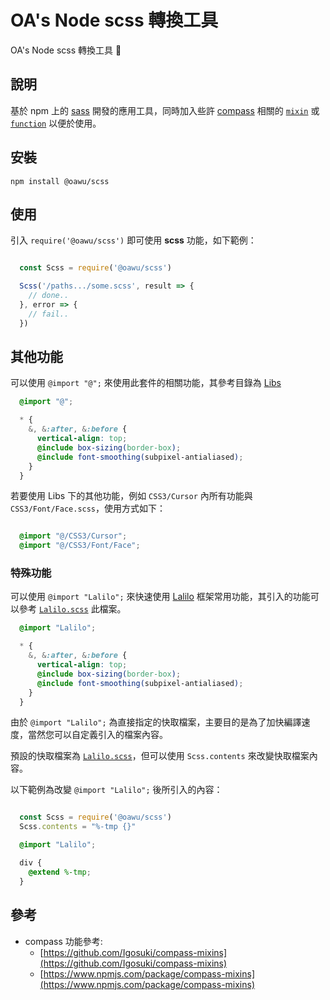 # OA's Node scss 轉換工具

OA's Node scss 轉換工具 📝


## 說明
基於 npm 上的 [sass](https://www.npmjs.com/package/sass) 開發的應用工具，同時加入些許 [compass](http://compass-style.org/) 相關的 [`mixin`](https://sass-lang.com/documentation/at-rules/mixin) 或 [`function`](https://sass-lang.com/documentation/at-rules/function) 以便於使用。

## 安裝

```shell
npm install @oawu/scss
```


## 使用

引入 `require('@oawu/scss')` 即可使用 **scss** 功能，如下範例：

```javascript

  const Scss = require('@oawu/scss')

  Scss('/paths.../some.scss', result => {
    // done..
  }, error => {
    // fail..
  })

```

## 其他功能

可以使用 `@import "@";` 來使用此套件的相關功能，其參考目錄為 [Libs](https://github.com/comdan66/node-Scss/tree/master/Libs)

```scss
  @import "@";

  * {
    &, &:after, &:before {
      vertical-align: top;
      @include box-sizing(border-box);
      @include font-smoothing(subpixel-antialiased);
    }
  }
```

若要使用 Libs 下的其他功能，例如 `CSS3/Cursor` 內所有功能與 `CSS3/Font/Face.scss`，使用方式如下：

```scss

  @import "@/CSS3/Cursor";
  @import "@/CSS3/Font/Face";

```


### 特殊功能

可以使用 `@import "Lalilo";` 來快速使用 [Lalilo](https://github.com/comdan66/Lalilo) 框架常用功能，其引入的功能可以參考 [`Lalilo.scss`](https://github.com/comdan66/node-Scss/blob/master/Libs/Lalilo.scss) 此檔案。

```scss
  @import "Lalilo";

  * {
    &, &:after, &:before {
      vertical-align: top;
      @include box-sizing(border-box);
      @include font-smoothing(subpixel-antialiased);
    }
  }
```

由於 `@import "Lalilo";` 為直接指定的快取檔案，主要目的是為了加快編譯速度，當然您可以自定義引入的檔案內容。

預設的快取檔案為 [`Lalilo.scss`](https://github.com/comdan66/node-Scss/blob/master/Libs/Lalilo.scss)，但可以使用 `Scss.contents` 來改變快取檔案內容。

以下範例為改變 `@import "Lalilo";` 後所引入的內容：

```javascript

  const Scss = require('@oawu/scss')
  Scss.contents = "%-tmp {}"

```

```scss
  @import "Lalilo";

  div {
    @extend %-tmp;
  }
```

## 參考 
* compass 功能參考:
  * [https://github.com/Igosuki/compass-mixins](https://github.com/Igosuki/compass-mixins)
  * [https://www.npmjs.com/package/compass-mixins](https://www.npmjs.com/package/compass-mixins)
